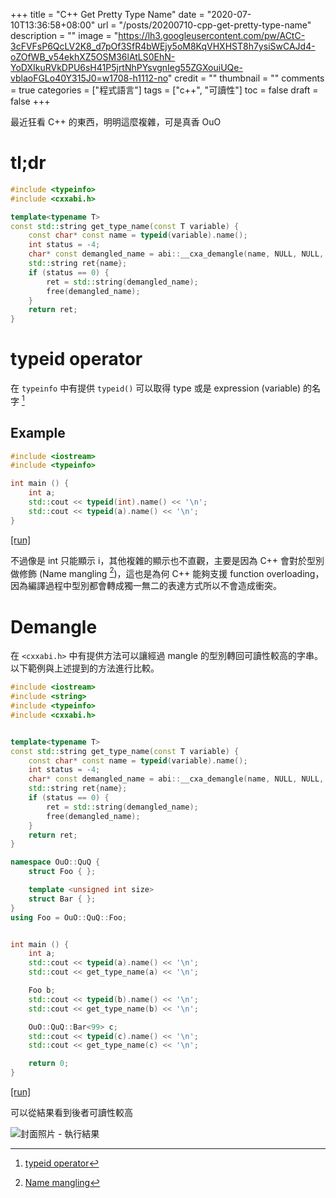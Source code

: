 +++
title = "C++ Get Pretty Type Name"
date = "2020-07-10T13:36:58+08:00"
url = "/posts/20200710-cpp-get-pretty-type-name"
description = ""
image = "https://lh3.googleusercontent.com/pw/ACtC-3cFVFsP6QcLV2K8_d7pOf3SfR4bWEjy5oM8KqVHXHST8h7ysiSwCAJd4-oZOfWB_v54ekhXZ5OSM36lAtLS0EhN-YoDXIkuRVkDPU6sH41P5jrtNhPYsvgnIeg55ZGXouiUQe-vblaoFGLo40Y315J0=w1708-h1112-no"
credit = ""
thumbnail = ""
comments = true
categories = ["程式語言"]
tags = ["c++", "可讀性"]
toc = false
draft = false
+++
<!-- https://drive.google.com/uc?export=view&id= -->

最近狂看 C++ 的東西，明明這麼複雜，可是真香 OuO

<!--more-->

# tl;dr

```cpp
#include <typeinfo>
#include <cxxabi.h>

template<typename T>
const std::string get_type_name(const T variable) {
    const char* const name = typeid(variable).name();
    int status = -4;
    char* const demangled_name = abi::__cxa_demangle(name, NULL, NULL, &status);
    std::string ret{name};
    if (status == 0) {
        ret = std::string(demangled_name);
        free(demangled_name);
    }
    return ret;
}
```

# typeid operator

在 `typeinfo` 中有提供 `typeid()` 可以取得 type 或是 expression (variable) 的名字 [^1] 
[^1]: [typeid operator](https://en.cppreference.com/w/cpp/language/typeid)

## Example

```cpp
#include <iostream>
#include <typeinfo>

int main () {
    int a;
    std::cout << typeid(int).name() << '\n';
    std::cout << typeid(a).name() << '\n';
}
```

[[run]](https://godbolt.org/#g:!((g:!((g:!((h:codeEditor,i:(fontScale:14,j:1,lang:c%2B%2B,selection:(endColumn:2,endLineNumber:8,positionColumn:1,positionLineNumber:1,selectionStartColumn:2,selectionStartLineNumber:8,startColumn:1,startLineNumber:1),source:'%23include+%3Ciostream%3E%0A%23include+%3Ctypeinfo%3E%0A%0Aint+main+()+%7B%0A++++int+a%3B%0A++++std::cout+%3C%3C+typeid(int).name()+%3C%3C+!'%5Cn!'%3B%0A++++std::cout+%3C%3C+typeid(a).name()+%3C%3C+!'%5Cn!'%3B%0A%7D'),l:'5',n:'0',o:'C%2B%2B+source+%231',t:'0')),k:50,l:'4',n:'0',o:'',s:0,t:'0'),(g:!((g:!((h:compiler,i:(compiler:g83,filters:(b:'0',binary:'1',commentOnly:'0',demangle:'0',directives:'0',execute:'0',intel:'0',libraryCode:'1',trim:'1'),fontScale:14,j:1,lang:c%2B%2B,libs:!(),options:'-Ofast',selection:(endColumn:1,endLineNumber:1,positionColumn:1,positionLineNumber:1,selectionStartColumn:1,selectionStartLineNumber:1,startColumn:1,startLineNumber:1),source:1),l:'5',n:'0',o:'x86-64+gcc+8.3+(Editor+%231,+Compiler+%231)+C%2B%2B',t:'0')),k:50,l:'4',m:78.34710743801652,n:'0',o:'',s:0,t:'0'),(g:!((h:output,i:(compiler:1,editor:1,fontScale:14,wrap:'1'),l:'5',n:'0',o:'%231+with+x86-64+gcc+8.3',t:'0')),header:(),l:'4',m:21.65289256198347,n:'0',o:'',s:0,t:'0')),k:50,l:'3',n:'0',o:'',t:'0')),l:'2',n:'0',o:'',t:'0')),version:4)

不過像是 int 只能顯示 i，其他複雜的顯示也不直觀，主要是因為 C++ 會對於型別做修飾 (Name mangling [^2])，這也是為何 C++ 能夠支援 function overloading，因為編譯過程中型別都會轉成獨一無二的表達方式所以不會造成衝突。

[^2]: [Name mangling](https://en.wikipedia.org/wiki/Name_mangling)

# Demangle

在 `<cxxabi.h>` 中有提供方法可以讓經過 mangle 的型別轉回可讀性較高的字串。以下範例與上述提到的方法進行比較。

```cpp
#include <iostream>
#include <string>
#include <typeinfo>
#include <cxxabi.h>


template<typename T>
const std::string get_type_name(const T variable) {
    const char* const name = typeid(variable).name();
    int status = -4;
    char* const demangled_name = abi::__cxa_demangle(name, NULL, NULL, &status);
    std::string ret{name};
    if (status == 0) {
        ret = std::string(demangled_name);
        free(demangled_name);
    }
    return ret;
}

namespace OuO::QuQ {
    struct Foo { };

    template <unsigned int size>
    struct Bar { };
}
using Foo = OuO::QuQ::Foo;


int main () {
    int a;
    std::cout << typeid(a).name() << '\n';
    std::cout << get_type_name(a) << '\n';

    Foo b;
    std::cout << typeid(b).name() << '\n';
    std::cout << get_type_name(b) << '\n';

    OuO::QuQ::Bar<99> c;
    std::cout << typeid(c).name() << '\n';
    std::cout << get_type_name(c) << '\n';

    return 0;
}
```

[[run]](https://godbolt.org/#z:OYLghAFBqd5QCxAYwPYBMCmBRdBLAF1QCcAaPECAM1QDsCBlZAQwBtMQBGAFlICsupVs1qhkAUgBMAISnTSAZ0ztkBPHUqZa6AMKpWAVwC2tQVvQAZPLUwA5YwCNMxEAGYA7KQAOqBYXW0eoYmgj5%2BanRWNvZGTi4eisqYqgEMBMzEBEHGppyJKhG0aRkEUXaOzm6eCumZ2SF5NSVlMXFVAJSKqAbEyBwA5FKu1siGWADU4q466jXEmMxGU9jiAAwAgkMjY5iT03PWwMtrm5LDtKMGE1M6BACeXpjWNMcbWxc7ezrIAB4/zA48AA6BCvTZvDYETBGLzCKE3e6PWiLXYAFTBaFoNXGNXQIBAB1E42AmAIAH1EZgycijJgIJjsajxgA3DJ4AHsdqTdyyDbjfnjBkEQUIDIAKkFdGxNN2UwAIuNKXh0BBWcR2Q5OUCZRB2lNeesBeNrMKmgQDAo9gqALTcfUnI3IUXECVC8ZYIwiYDsdDUlFW8YAiggMlk37MMker3sCAy0jjWwAVQsFnjSZT8akADYzRa9a4DUbcfjCcBxvMCOIeTKq3L7XyBXgqOMILnLfL5eNVlyq4WjQKKwHiwSCOrRBAo6IfX7afm%2B/3xlR5nTJ97ML6ZXOHQLa9v%2BRWerRy6T65t3HWIesZQovMw%2BuMAPIGB/4gCKBlf3PnONHBlU4wAMVQVAv25OsCxOPdFWhWFmChL4DCxPBgBsdBjXoHE8AAL0wMEi1/f9pAyUDdwgt5zxOC1DkA4CAyfF8QHfV98SA1BT0gjYTXGT1rBbHseSgrjmFPfC8RQbphRuG5FQeJ4VWYdptRRXUvmksBBgAVh0Wh1JEgVhzQAxJOmaSSXJSkZzpBTVOmcZdK0nTBjI8FDQFVjxgcPT%2BQMiSbJ0GTHmVCAHEUnUexM2z7O03TnNE/FDOMnRTNJClZMs4LwqSyLNOipyDSg%2Bi3w/fEiOIG4AE5yuWQUvJ/MSEr8gK5PpULlMytScsc2qfKMxqzNSx50uQdrsvEByYvyht91JQ8u3Y89%2Bk6VgQH6DT%2BlIUx%2BlWdbUBWpKZDkHFul6WUzk4daCBW7b2k6ABrEANNWIQVu4dbNu20hdv6daFBAJ7Lq2xbSDgWAYEQcSYTwdgyAoelUEh6GQGAAAOVxSCoKGoWIX7gqu9bAWRYg7hW87SDQIxaXoB9aFYYnAdIVd2Dxhm8HmFJmUwX76cwH5kiMgYPpNZRmdYPAHGIDI7j0LASYu9UjFlzoaHoJg2A4Hh%2BEEYRRBQOQ5CEMXfsgTpUC8QouetXF5QkA6ZE4dxxmtB9XB%2BpIUg0CBzHqXJSHMFoKhcPIwn8OhvdCXwQ9of3YkqRo3cKYo6n0HJBCUApUlqUprHKGPA8UTOw8aTPo7aThOgUY6%2Bi4JaVrWjbma%2Bn5kaza0s24YlkGQcZkaBVwW1wQgSEmM74z0BHnGH1wy/GfbZBkC68Zu0h7se57%2Ble0gFazHv3CzVZXFcVYNPcZGNM4SReHenaVp%2Bv7SAB67gbBiAkAkrwjPIShya8KHY99/AiB52VowFgTMNYAHcJZeEVmvOuV9PorSGJwcY4DCAIHGE3FubcO5dx7i7e%2Bi9OgIAWFgFwuo14bwVlPIEZxypZizOVbgkgeDI13kfeu9Mvq33%2BoQ5eD0nrLX6Pg%2BBXCCGAyXoIyQb0G43zEddToHNsYBBANwIAA%3D)

可以從結果看到後者可讀性較高

![封面照片 - 執行結果](https://lh3.googleusercontent.com/pw/ACtC-3cFVFsP6QcLV2K8_d7pOf3SfR4bWEjy5oM8KqVHXHST8h7ysiSwCAJd4-oZOfWB_v54ekhXZ5OSM36lAtLS0EhN-YoDXIkuRVkDPU6sH41P5jrtNhPYsvgnIeg55ZGXouiUQe-vblaoFGLo40Y315J0=w1708-h1112-no)